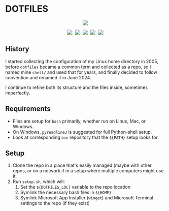 # DOTFILES

<p align="center">
  <kbd>
      <img src="https://img.shields.io/badge/Open%20Source-3DA639?logo=Open%20Source%20Initiative &logoColor=white" />
  </kbd>
</p>
<p align="center">
  <kbd>
      <img src="https://img.shields.io/badge/Git-F05032?logo=Git&logoColor=white" />
      <img src="https://img.shields.io/badge/Python-3776AB?logo=Python&logoColor=white" />
      <img src="https://img.shields.io/badge/Vim-019733?logo=Vim&logoColor=white" />
      <img src="https://img.shields.io/badge/Visual%20Studio%20Code-007ACC?logo=Visual%20Studio%20Code&logoColor=white" />
      <img src="https://img.shields.io/badge/Microsoft%20Terminal-4D4D4D?logo=Windows%20Terminal&logoColor=white" />
  </kbd>
</p>

## History
I started collecting the configuration of my Linux home directory in 2005,
before `dotfiles` became a common term and collected as a repo, so I named mine
`shell/` and used that for years, and finally decided to follow convention and
renamed it in June 2024.

I continue to refine both its structure and the files inside, sometimes imperfectly.

## Requirements
* Files are setup for `bash` primarily, whether run on Linux, Mac, or Windows.
* On Windows, `pyreadline3` is suggested for full Python-shell setup.
* Look at corresponding `bin` repository that the `${PATH}` setup looks for.


## Setup
1. Clone the repo in a place that's easily managed (maybe with other repos, or
on a network if in a setup where multiple computers might use it.
1. Run `setup.sh`, which will:
    1. Set the `${DOTFILES_LOC}` variable to the repo location
    1. Symlink the necessary bash files in `${HOME}`
    1. Symlink Microsoft App Installer (`winget`) and Microsoft Terminal settings to the repo (if they exist)

